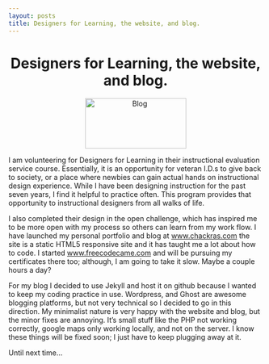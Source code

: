```yaml
---
layout: posts
title: Designers for Learning, the website, and blog.
---
```

<center><h1> Designers for Learning, the website, and blog. </h1></center>
<center><img src="https://media.licdn.com/media/p/2/005/0b7/3a7/1814569.png" width="200" height="100" alt="Blog"></center>
<p> </p>

I am volunteering for Designers for Learning in their instructional evaluation service course. Essentially, it is an opportunity for veteran I.D.s to give back to society, or a place where newbies can gain actual hands on instructional design experience. While I have been designing instruction for the past seven years, I find it helpful to practice often. This program provides that opportunity to instructional designers from all walks of life.


I also completed their design in the open challenge, which has inspired me to be more open with my process so others can learn from my work flow. I have launched my personal portfolio and blog at www.chackras.com the site is a static HTML5 responsive site and it has taught me a lot about how to code. I started www.freecodecame.com and will be pursuing my certificates there too; although, I am going to take it slow. Maybe a couple hours a day?


 For my blog I decided to use Jekyll and host it on github because I wanted to keep my coding practice in use. Wordpress, and Ghost are awesome blogging platforms, but not very technical so I decided to go in this direction. My minimalist nature is very happy with the website and blog, but the minor fixes are annoying. It’s small stuff like the PHP not working correctly, google maps only working locally, and not on the server. I know these things will be fixed soon; I just have to keep plugging away at it.


Until next time…  
